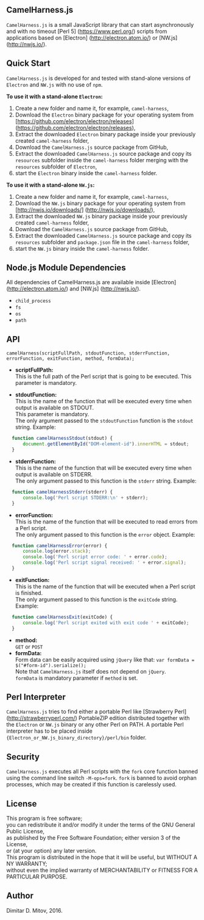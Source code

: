 CamelHarness.js
--------------------------------------------------------------------------------
  
```CamelHarness.js``` is a small JavaScript library that can start asynchronously and with no timeout [Perl 5] (https://www.perl.org/) scripts from applications based on [Electron] (http://electron.atom.io/) or [NW.js] (http://nwjs.io/).
  
## Quick Start
```CamelHarness.js``` is developed for and tested with stand-alone versions of ```Electron``` and ```NW.js``` with no use of ```npm```.
  
**To use it with a stand-alone ```Electron```:**
  1. Create a new folder and name it, for example, ```camel-harness```,  
  2. Download the ```Electron``` binary package for your operating system from [https://github.com/electron/electron/releases] (https://github.com/electron/electron/releases),  
  3. Extract the downloaded ```Electron``` binary package inside your previously created ```camel-harness``` folder,  
  4. Download the ```CamelHarness.js``` source package from GitHub,  
  5. Extract the downloaded ```CamelHarness.js``` source package and copy its ```resources``` subfolder inside the ```camel-harness``` folder merging with the ```resources``` subfolder of ```Electron```,  
  6. start the ```Electron``` binary inside the ```camel-harness``` folder.  
  
**To use it with a stand-alone ```NW.js```:**
  1. Create a new folder and name it, for example, ```camel-harness```,  
  2. Download the ```NW.js``` binary package for your operating system from [http://nwjs.io/downloads/] (http://nwjs.io/downloads/),  
  3. Extract the downloaded ```NW.js``` binary package inside your previously created ```camel-harness``` folder,  
  4. Download the ```CamelHarness.js``` source package from GitHub,  
  5. Extract the downloaded ```CamelHarness.js``` source package and copy its ```resources``` subfolder and ```package.json``` file in the ```camel-harness``` folder,  
  6. start the ```NW.js``` binary inside the ```camel-harness``` folder.  
  
## Node.js Module Dependencies
All dependencies of CamelHarness.js are available inside [Electron] (http://electron.atom.io/) and [NW.js] (http://nwjs.io/).
* ```child_process```
* ```fs```
* ```os```
* ```path```
  
## API
  ```camelHarness(scriptFullPath, stdoutFunction, stderrFunction, errorFunction, exitFunction, method, formData);```  
* **scriptFullPath:**  
  This is the full path of the Perl script that is going to be executed. This parameter is mandatory.  
  
* **stdoutFunction:**  
  This is the name of the function that will be executed every time when output is available on STDOUT.  
  This parameter is mandatory.  
  The only argument passed to the ```stdoutFunction``` function is the ```stdout``` string. Example:  

```javascript
  function camelHarnessStdout(stdout) {
      document.getElementById("DOM-element-id").innerHTML = stdout;
  }
```

* **stderrFunction:**  
  This is the name of the function that will be executed every time when output is available on STDERR.  
  The only argument passed to this function is the ```stderr``` string. Example:  

```javascript
  function camelHarnessStderr(stderr) {
      console.log('Perl script STDERR:\n' + stderr);
  }
```

* **errorFunction:**  
  This is the name of the function that will be executed to read errors from a Perl script.  
  The only argument passed to this function is the ```error``` object. Example:  

```javascript
  function camelHarnessError(error) {
      console.log(error.stack); 
      console.log('Perl script error code: ' + error.code); 
      console.log('Perl script signal received: ' + error.signal);
  }
```

* **exitFunction:**  
  This is the name of the function that will be executed when a Perl script is finished.  
  The only argument passed to this function is the ```exitCode``` string. Example:  

```javascript
  function camelHarnessExit(exitCode) {
      console.log('Perl script exited with exit code ' + exitCode);
  }
```

* **method:**  
  ```GET``` or ```POST```
* **formData:**  
  Form data can be easily acquired using ```jQuery``` like that: ```var formData = $("#form-id").serialize();```  
  Note that ```CamelHarness.js``` itself does not depend on ```jQuery```.  
  ```formData``` is mandatory parameter if ```method``` is set.  
  
## Perl Interpreter
```CamelHarness.js``` tries to find either a portable Perl like [Strawberry Perl] (http://strawberryperl.com/) PortableZIP edition distributed together with the ```Electron``` or ```NW.js``` binary or any other Perl on PATH. A portable Perl interpreter has to be placed inside ```{Electron_or_NW.js_binary_directory}/perl/bin``` folder.  
  
## Security
```CamelHarness.js``` executes all Perl scripts with the ```fork``` core function banned using the command line switch ```-M-ops=fork```. ```fork``` is banned to avoid orphan processes, which may be created if this function is carelessly used.  

## License
  
This program is free software;  
you can redistribute it and/or modify it under the terms of the GNU General Public License,  
as published by the Free Software Foundation; either version 3 of the License,  
or (at your option) any later version.  
This program is distributed in the hope that it will be useful, but WITHOUT A NY WARRANTY;  
without even the implied warranty of MERCHANTABILITY or FITNESS FOR A PARTICULAR PURPOSE.  
  
## Author
  
Dimitar D. Mitov, 2016.
